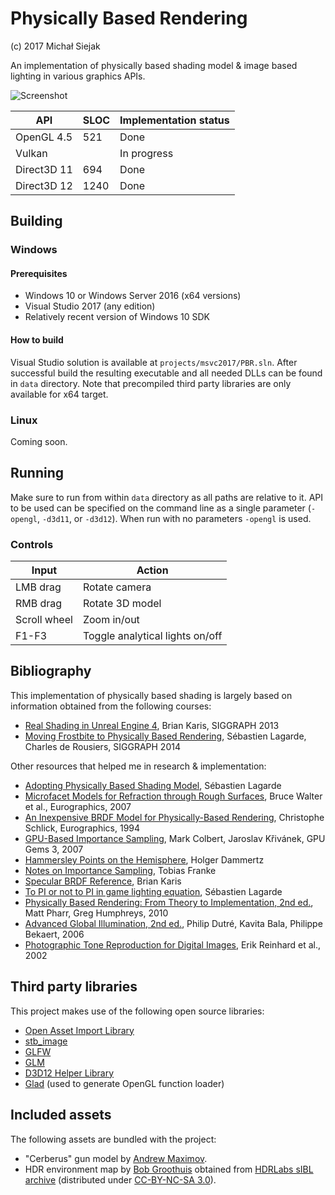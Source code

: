 # Physically Based Rendering
(c) 2017 Michał Siejak

An implementation of physically based shading model & image based lighting in various graphics APIs.

![Screenshot](https://media.githubusercontent.com/media/Nadrin/PBR/master/data/screenshot.jpg)

API         | SLOC | Implementation status
------------|------|----------------------
OpenGL 4.5  | 521  | Done
Vulkan      |      | In progress
Direct3D 11 | 694  | Done
Direct3D 12 | 1240 | Done

## Building

### Windows

#### Prerequisites

- Windows 10 or Windows Server 2016 (x64 versions)
- Visual Studio 2017 (any edition)
- Relatively recent version of Windows 10 SDK

#### How to build

Visual Studio solution is available at ```projects/msvc2017/PBR.sln```. After successful build the resulting executable
and all needed DLLs can be found in ```data``` directory. Note that precompiled third party libraries are only available
for x64 target.

### Linux

Coming soon.

## Running

Make sure to run from within ```data``` directory as all paths are relative to it. API to be used can be specified on the command line
as a single parameter (```-opengl```, ```-d3d11```, or ```-d3d12```). When run with no parameters ```-opengl``` is used.

### Controls

Input        | Action
-------------|-------
LMB drag     | Rotate camera
RMB drag     | Rotate 3D model
Scroll wheel | Zoom in/out
F1-F3        | Toggle analytical lights on/off

## Bibliography

This implementation of physically based shading is largely based on information obtained from the following courses:

- [Real Shading in Unreal Engine 4](http://blog.selfshadow.com/publications/s2013-shading-course/karis/s2013_pbs_epic_notes_v2.pdf), Brian Karis, SIGGRAPH 2013
- [Moving Frostbite to Physically Based Rendering](https://seblagarde.wordpress.com/2015/07/14/siggraph-2014-moving-frostbite-to-physically-based-rendering/), Sébastien Lagarde, Charles de Rousiers, SIGGRAPH 2014

Other resources that helped me in research & implementation:

- [Adopting Physically Based Shading Model](https://seblagarde.wordpress.com/2011/08/17/hello-world/), Sébastien Lagarde
- [Microfacet Models for Refraction through Rough Surfaces](https://www.cs.cornell.edu/~srm/publications/EGSR07-btdf.pdf), Bruce Walter et al., Eurographics, 2007
- [An Inexpensive BRDF Model for Physically-Based Rendering](http://igorsklyar.com/system/documents/papers/28/Schlick94.pdf), Christophe Schlick, Eurographics, 1994
- [GPU-Based Importance Sampling](https://developer.nvidia.com/gpugems/GPUGems3/gpugems3_ch20.html), Mark Colbert, Jaroslav Křivánek, GPU Gems 3, 2007
- [Hammersley Points on the Hemisphere](http://holger.dammertz.org/stuff/notes_HammersleyOnHemisphere.html), Holger Dammertz
- [Notes on Importance Sampling](http://blog.tobias-franke.eu/2014/03/30/notes_on_importance_sampling.html), Tobias Franke
- [Specular BRDF Reference](http://graphicrants.blogspot.com/2013/08/specular-brdf-reference.html), Brian Karis
- [To PI or not to PI in game lighting equation](https://seblagarde.wordpress.com/2012/01/08/pi-or-not-to-pi-in-game-lighting-equation/), Sébastien Lagarde
- [Physically Based Rendering: From Theory to Implementation, 2nd ed.](https://www.amazon.com/Physically-Based-Rendering-Second-Implementation/dp/0123750792), Matt Pharr, Greg Humphreys, 2010
- [Advanced Global Illumination, 2nd ed.](https://www.amazon.com/Advanced-Global-Illumination-Second-Philip/dp/1568813074), Philip Dutré, Kavita Bala, Philippe Bekaert, 2006
- [Photographic Tone Reproduction for Digital Images](https://www.cs.utah.edu/~reinhard/cdrom/), Erik Reinhard et al., 2002

## Third party libraries

This project makes use of the following open source libraries:

- [Open Asset Import Library](http://assimp.sourceforge.net/)
- [stb_image](https://github.com/nothings/stb)
- [GLFW](http://www.glfw.org/)
- [GLM](https://glm.g-truc.net/)
- [D3D12 Helper Library](https://github.com/Microsoft/DirectX-Graphics-Samples/tree/master/Libraries/D3DX12)
- [Glad](https://github.com/Dav1dde/glad) (used to generate OpenGL function loader)

## Included assets

The following assets are bundled with the project:

- "Cerberus" gun model by [Andrew Maximov](http://artisaverb.info).
- HDR environment map by [Bob Groothuis](http://www.bobgroothuis.com/blog/) obtained from [HDRLabs sIBL archive](http://www.hdrlabs.com/sibl/archive.html) (distributed under [CC-BY-NC-SA 3.0](https://creativecommons.org/licenses/by-nc-sa/3.0/us/)).
